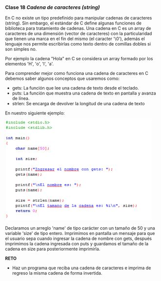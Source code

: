 ### Clase 18 *Cadena de caracteres (string)*

En C no existe un tipo predefinido para manipular cadenas de caracteres (string). Sin embargo, el estándar de C define algunas funciones de biblioteca para tratamiento de cadenas. Una cadena en C es un array de caracteres de una dimensión (vector de caracteres) con la particularidad que tienen una marca en el fin del mismo (el caracter '\0'), además el lenguaje nos permite escribirlas como texto dentro de comillas dobles si son simples no.

Por ejemplo la cadena "Hola" en C se considera un array formado por los elementos 'H', 'o', 'l', 'a'.

Para comprender mejor como funciona una cadena de caracteres en C debemos saber algunos conceptos que usaremos como:

- gets: La función que lee una cadena de texto desde el teclado.
- puts: La función que muestra una cadena de texto en pantalla y avanza de línea.
- strlen: Se encarga de devolver la longitud de una cadena de texto

En nuestro siguiente ejemplo:

![src/programacionEstructurada_42.png](../src/programacionEstructurada_42.png)

Declaramos un arreglo 'name' de tipo carácter con un tamaño de 50 y una variable 'size' de tipo entero. Imprimimos en pantalla un mensaje para que el usuario sepa cuando ingresar la cadena de nombre con gets, después imprimimos la cadena ingresada con puts y guardamos el tamaño de la cadena en size para posteriormente imprimirla.

**RETO**

- Haz un programa que reciba una cadena de caracteres e imprima de regreso la misma cadena de forma invertida.
